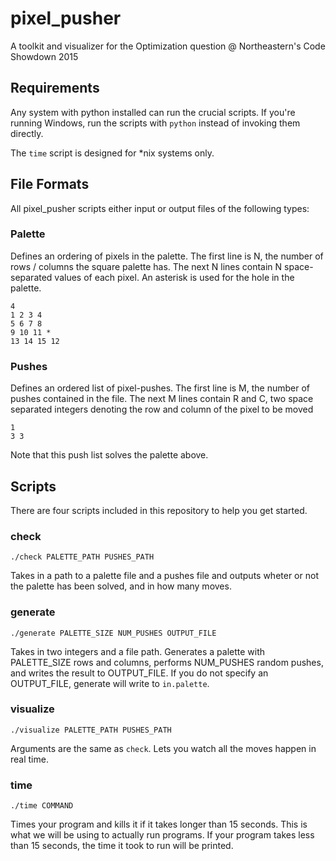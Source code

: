 # pixel_pusher
A toolkit and visualizer for the Optimization question @ Northeastern's Code Showdown 2015

## Requirements
Any system with python installed can run the crucial scripts. If you're running Windows, run the scripts with `python` instead of invoking them directly. 

The `time` script is designed for *nix systems only.

## File Formats
All pixel_pusher scripts either input or output files of the following types:

### Palette
Defines an ordering of pixels in the palette. The first line is N, the number of rows / columns the square palette has. The next N lines contain N space-separated values of each pixel. An asterisk is used for the hole in the palette.
	
	4
	1 2 3 4
	5 6 7 8	
	9 10 11 *
	13 14 15 12

### Pushes
Defines an ordered list of pixel-pushes. The first line is M, the number of pushes contained in the file. The next M lines contain R and C, two space separated integers denoting the row and column of the pixel to be moved
	
	1
	3 3

Note that this push list solves the palette above.

## Scripts
There are four scripts included in this repository to help you get started.

### check
`./check PALETTE_PATH PUSHES_PATH`

Takes in a path to a palette file and a pushes file and outputs wheter or not the palette has been solved, and in how many moves.

### generate
`./generate PALETTE_SIZE NUM_PUSHES OUTPUT_FILE`

Takes in two integers and a file path. Generates a palette with PALETTE_SIZE rows and columns, performs NUM_PUSHES random pushes, and writes the result to OUTPUT_FILE. If you do not specify an OUTPUT_FILE, generate will write to `in.palette`.

### visualize
`./visualize PALETTE_PATH PUSHES_PATH`

Arguments are the same as `check`. Lets you watch all the moves happen in real time.

### time
`./time COMMAND`

Times your program and kills it if it takes longer than 15 seconds. This is what we will be using to actually run programs. If your program takes less than 15 seconds, the time it took to run will be printed.
